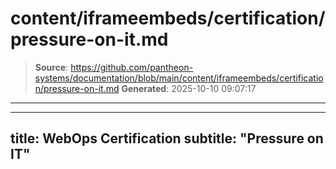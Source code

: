 # content/iframeembeds/certification/pressure-on-it.md

> **Source**: https://github.com/pantheon-systems/documentation/blob/main/content/iframeembeds/certification/pressure-on-it.md
> **Generated**: 2025-10-10 09:07:17

---

---
title: WebOps Certification
subtitle: "Pressure on IT"
---

<Partial file="certification-guide/pressure-on-it.md" />

